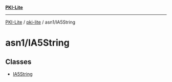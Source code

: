 [**PKI-Lite**](../../../README.md)

---

[PKI-Lite](../../../README.md) / [pki-lite](../../README.md) / asn1/IA5String

# asn1/IA5String

## Classes

- [IA5String](classes/IA5String.md)
